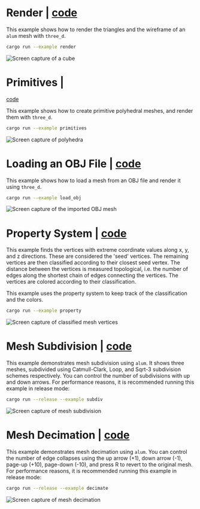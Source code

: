 # Render | [code](https://github.com/ranjeethmahankali/alum/tree/main/examples/render.rs)

This example shows how to render the triangles and the wireframe of an `alum`
mesh with `three_d`.

```sh
cargo run --example render
```

![Screen capture of a cube](https://github.com/ranjeethmahankali/alum/tree/main/examples/images/render.png)

# Primitives |
[code](https://github.com/ranjeethmahankali/alum/tree/main/examples/primitives.rs)

This example shows how to create primitive polyhedral meshes, and render them
with `three_d`.

```sh
cargo run --example primitives
```

![Screen capture of polyhedra](https://github.com/ranjeethmahankali/alum/tree/main/examples/images/primitives.png)

# Loading an OBJ File | [code](https://github.com/ranjeethmahankali/alum/tree/main/examples/load_obj.rs)

This example shows how to load a mesh from an OBJ file and render it using
`three_d`.

```sh
cargo run --example load_obj
```

![Screen capture of the imported OBJ mesh](https://github.com/ranjeethmahankali/alum/tree/main/examples/images/load_obj.png)

# Property System | [code](https://github.com/ranjeethmahankali/alum/tree/main/examples/property.rs)

This example finds the vertices with extreme coordinate values along x, y, and z
directions. These are considered the 'seed' vertices. The remaining vertices are
then classified according to their closest seed vertex. The distance between the
vertices is measured topological, i.e. the number of edges along the shortest
chain of edges connecting the vertices. The vertices are colored according to
their classification.

This example uses the property system to keep track of the classification and
the colors.

```sh
cargo run --example property
```

![Screen capture of classified mesh vertices](https://github.com/ranjeethmahankali/alum/tree/main/examples/images/property.png)

# Mesh Subdivision | [code](https://github.com/ranjeethmahankali/alum/tree/main/examples/subdiv.rs)

This example demonstrates mesh subdivision using `alum`. It shows three meshes,
subdivided using Catmull-Clark, Loop, and Sqrt-3 subdivision schemes
respectively. You can control the number of subdivisions with up and down
arrows. For performance reasons, it is recommended running this example in
release mode:

```sh
cargo run --release --example subdiv
```

![Screen capture of mesh subdivision](https://github.com/ranjeethmahankali/alum/tree/main/examples/images/subdiv.png)

# Mesh Decimation | [code](https://github.com/ranjeethmahankali/alum/tree/main/examples/decimate.rs)

This example demonstrates mesh decimation using `alum`. You can control the
number of edge collapses using the up arrow (+1), down arrow (-1), page-up
(+10), page-down (-10), and press R to revert to the original mesh. For
performance reasons, it is recommended running this example in release mode:

```sh
cargo run --release --example decimate
```

![Screen capture of mesh decimation](https://github.com/ranjeethmahankali/alum/tree/main/examples/images/decimate.png)
